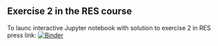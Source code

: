 ## Exercise 2 in the RES course 
To launc interactive Jupyter notebook with solution to exercise 2 in RES press link: [![Binder](https://mybinder.org/badge_logo.svg)](https://gesis.mybinder.org/binder/v2/gh/TimToernes/RES/271685e40211bf5940344f87b0f6236dfc99feef?filepath=Exercise%202.ipynb)

